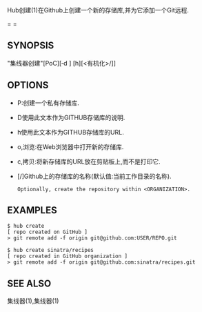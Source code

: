 
Hub创建(1)在Github上创建一个新的存储库,并为它添加一个Git远程.

= =

## SYNOPSIS

"集线器创建"[PoC][‐d <description>] [h<HOMEPAGE>][<有机化>/]<NAME>]

## OPTIONS

-   P:创建一个私有存储库.

-   D<DESCRIPTION>使用此文本作为GITHUB存储库的说明.

-   h<HOMEPAGE>使用此文本作为GITHUB存储库的URL.

-   o,浏览:在Web浏览器中打开新的存储库.

-   c,拷贝:将新存储库的URL放在剪贴板上,而不是打印它.

-   [<ORGANIZATION>/]<NAME>Github上的存储库的名称(默认值:当前工作目录的名称).

    ```
    Optionally, create the repository within <ORGANIZATION>.
    ```

## EXAMPLES

```
$ hub create
[ repo created on GitHub ]
> git remote add ‐f origin git@github.com:USER/REPO.git

$ hub create sinatra/recipes
[ repo created in GitHub organization ]
> git remote add ‐f origin git@github.com:sinatra/recipes.git
```

## SEE ALSO

集线器(1),集线器(1)
